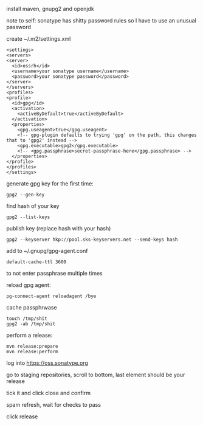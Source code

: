 install maven, gnupg2 and openjdk

note to self: sonatype has shitty password rules so I have to use
an unusual password

create ~/.m2/settings.xml
```
<settings>
<servers>
<server>
  <id>ossrh</id>
  <username>your sonatype username</username>
  <password>your sonatype password</password>
</server>
</servers>
<profiles>
<profile>
  <id>gpg</id>
  <activation>
    <activeByDefault>true</activeByDefault>
  </activation>
  <properties>
    <gpg.useagent>true</gpg.useagent>
    <!-- gpg-plugin defaults to trying 'gpg' on the path, this changes that to 'gpg2' instead -->
    <gpg.executable>gpg2</gpg.executable>
    <!-- <gpg.passphrase>secret-passphrase-here</gpg.passphrase> -->
  </properties>
</profile>
</profiles>
</settings>
```

generate gpg key for the first time:

```
gpg2 --gen-key
```

find hash of your key

```
gpg2 --list-keys
```

publish key (replace hash with your hash)

```
gpg2 --keyserver hkp://pool.sks-keyservers.net --send-keys hash
```

add to ~/.gnupg/gpg-agent.conf

```
default-cache-ttl 3600
```

to not enter passphrase multiple times

reload gpg agent:

```
pg-connect-agent reloadagent /bye
```

cache passphrwase

```
touch /tmp/shit
gpg2 -ab /tmp/shit
```

perform a release:

```
mvn release:prepare
mvn release:perform
```

log into https://oss.sonatype.org

go to staging repositories, scroll to bottom, last element should be
your release

tick it and click close and confirm

spam refresh, wait for checks to pass

click release
